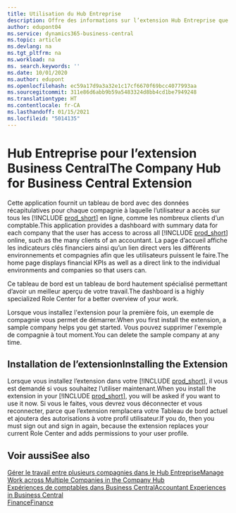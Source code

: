 ```yaml
---
title: Utilisation du Hub Entreprise
description: Offre des informations sur l’extension Hub Entreprise que vous pouvez utiliser pour gérer votre travail dans plusieurs compagnies dans Business Central.
author: edupont04
ms.service: dynamics365-business-central
ms.topic: article
ms.devlang: na
ms.tgt_pltfrm: na
ms.workload: na
ms. search.keywords: ''
ms.date: 10/01/2020
ms.author: edupont
ms.openlocfilehash: ec59a17d9a3a32e1c17cf6670f69bcc4077993aa
ms.sourcegitcommit: 311e86d6abb9b59a5483324d8bb4cd1be7949248
ms.translationtype: HT
ms.contentlocale: fr-CA
ms.lasthandoff: 01/15/2021
ms.locfileid: "5014135"
---
```

# <a name="the-company-hub-for-business-central-extension"></a><span data-ttu-id="84aef-103">Hub Entreprise pour l’extension Business Central</span><span class="sxs-lookup"><span data-stu-id="84aef-103">The Company Hub for Business Central Extension</span></span>

<span data-ttu-id="84aef-104">Cette application fournit un tableau de bord avec des données récapitulatives pour chaque compagnie à laquelle l’utilisateur a accès sur tous les [!INCLUDE [prod_short](includes/prod_short.md)] en ligne, comme les nombreux clients d’un comptable.</span><span class="sxs-lookup"><span data-stu-id="84aef-104">This application provides a dashboard with summary data for each company that the user has access to across all [!INCLUDE [prod_short](includes/prod_short.md)] online, such as the many clients of an accountant.</span></span> <span data-ttu-id="84aef-105">La page d’accueil affiche les indicateurs clés financiers ainsi qu’un lien direct vers les différents environnements et compagnies afin que les utilisateurs puissent le faire.</span><span class="sxs-lookup"><span data-stu-id="84aef-105">The home page displays financial KPIs as well as a direct link to the individual environments and companies so that users can.</span></span>

<span data-ttu-id="84aef-106">Ce tableau de bord est un tableau de bord hautement spécialisé permettant d’avoir un meilleur aperçu de votre travail.</span><span class="sxs-lookup"><span data-stu-id="84aef-106">The dashboard is a highly specialized Role Center for a better overview of your work.</span></span>

<span data-ttu-id="84aef-107">Lorsque vous installez l'extension pour la première fois, un exemple de compagnie vous permet de démarrer.</span><span class="sxs-lookup"><span data-stu-id="84aef-107">When you first install the extension, a sample company helps you get started.</span></span> <span data-ttu-id="84aef-108">Vous pouvez supprimer l'exemple de compagnie à tout moment.</span><span class="sxs-lookup"><span data-stu-id="84aef-108">You can delete the sample company at any time.</span></span>

## <a name="installing-the-extension"></a><span data-ttu-id="84aef-109">Installation de l’extension</span><span class="sxs-lookup"><span data-stu-id="84aef-109">Installing the Extension</span></span>

<span data-ttu-id="84aef-110">Lorsque vous installez l’extension dans votre [!INCLUDE [prod_short](includes/prod_short.md)], il vous est demandé si vous souhaitez l’utiliser maintenant.</span><span class="sxs-lookup"><span data-stu-id="84aef-110">When you install the extension in your [!INCLUDE [prod_short](includes/prod_short.md)], you will be asked if you want to use it now.</span></span> <span data-ttu-id="84aef-111">Si vous le faites, vous devrez vous déconnecter et vous reconnecter, parce que l’extension remplacera votre Tableau de bord actuel et ajoutera des autorisations à votre profil utilisateur.</span><span class="sxs-lookup"><span data-stu-id="84aef-111">If you do, then you must sign out and sign in again, because the extension replaces your current Role Center and adds permissions to your user profile.</span></span>

## <a name="see-also"></a><span data-ttu-id="84aef-112">Voir aussi</span><span class="sxs-lookup"><span data-stu-id="84aef-112">See also</span></span>

[<span data-ttu-id="84aef-113">Gérer le travail entre plusieurs compagnies dans le Hub Entreprise</span><span class="sxs-lookup"><span data-stu-id="84aef-113">Manage Work across Multiple Companies in the Company Hub</span></span>](company-hub.md)  
[<span data-ttu-id="84aef-114">Expériences de comptables dans Business Central</span><span class="sxs-lookup"><span data-stu-id="84aef-114">Accountant Experiences in Business Central </span></span>](finance-accounting.md)  
[<span data-ttu-id="84aef-115">Finance</span><span class="sxs-lookup"><span data-stu-id="84aef-115">Finance</span></span>](finance.md)  
